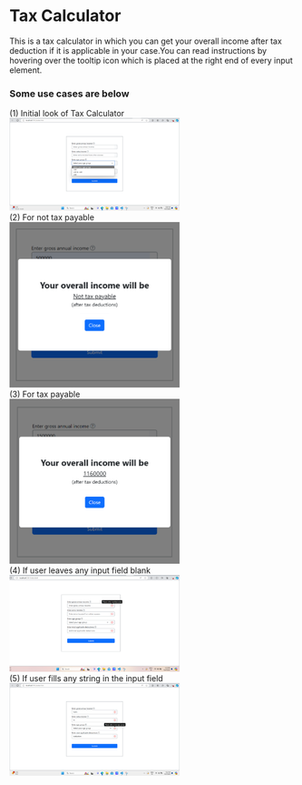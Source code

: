 <h1>Tax Calculator</h1>

<p>This is a tax calculator in which you can get your overall income after tax deduction if it is applicable in your case.You can read instructions by hovering over the tooltip icon which is placed at the right end of every input element.</p>

<h3>Some use cases are below</h3>

<div> (1) Initial look of Tax Calculator </div><img src="taxCalculatorImages/initialview.png" alt="no image" width="300px">
<div> (2) For not tax payable </div><img src="taxCalculatorImages/notTax.png" alt="no image" width="300px">
<div> (3) For tax payable  </div><img src="taxCalculatorImages/taxApply.png" alt="no image" width="300px">
<div> (4) If user leaves any input field blank </div><img src="taxCalculatorImages/blank.png" alt="no image" width="300px">
<div> (5) If user fills any string in the input field </div><img src="taxCalculatorImages/string.png" alt="no image" width="300px">